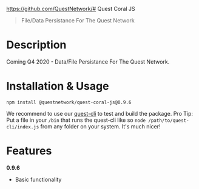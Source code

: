https://github.com/QuestNetwork/# Quest Coral JS
> File/Data Persistance For The Quest Network

# Description

Coming Q4 2020 - Data/File Persistance For The Quest Network.

# Installation & Usage

``npm install @questnetwork/quest-coral-js@0.9.6``

We recommend to use our [quest-cli](quest-cli) to test and build the package.
Pro Tip: Put a file in your `/bin` that runs the quest-cli like so `node /path/to/quest-cli/index.js` from any folder on your system. It's much nicer!

# Features

**0.9.6**
- Basic functionality
